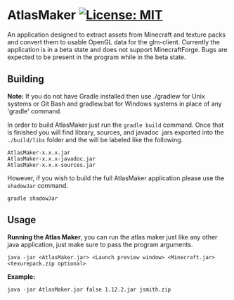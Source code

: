 # AtlasMaker [![License: MIT](https://img.shields.io/badge/License-MIT-yellow.svg)](https://opensource.org/licenses/MIT)

An application designed to extract assets from Minecraft and texture packs and convert them to usable OpenGL data for the
glm-client. Currently the application is in a beta state and does not support MinecraftForge. Bugs are expected to be 
present in the program while in the beta state.

## Building
**Note:** If you do not have Gradle installed then use ./gradlew for Unix systems or Git Bash and gradlew.bat for Windows 
systems in place of any 'gradle' command.

In order to build AtlasMaker just run the `gradle build` command. Once that is finished you will find library, sources, and 
javadoc .jars exported into the `./build/libs` folder and the will be labeled like the following.
```
AtlasMaker-x.x.x.jar
AtlasMaker-x.x.x-javadoc.jar
AtlasMaker-x.x.x-sources.jar
```

However, if you wish to build the full AtlasMaker application please use the `shadowJar` command.
```
gradle shadowJar
```

## Usage
**Running the Atlas Maker**, you can run the atlas maker just like any other java application, just make sure to pass 
the program arguments.
```
java -jar <AtlasMaker.jar> <Launch preview window> <Minecraft.jar> <texurepack.zip optional>
```

**Example:**
```
java -jar AtlasMaker.jar false 1.12.2.jar jsmith.zip
```